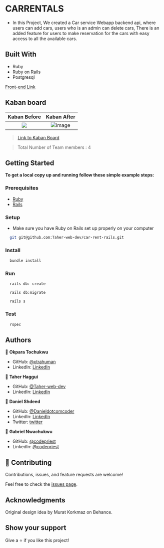# CARRENTALS
- In this Project, We created a Car service Webapp backend api, where users can add cars, users who is an admin can delete cars, There is an added feature for users to make reservation for the cars with easy access to all the available cars.


## Built With

- Ruby
- Ruby on Rails
- Postgresql


[Front-end Link](https://github.com/Taher-web-dev/car-rent-front-end/)

## Kaban board

Kaban Before                             |  Kaban After
:---------------------------------------:|:---------------------------------------:
![](https://user-images.githubusercontent.com/85107514/159885633-744d6cab-e061-4df2-b9a3-06bcbfe2f3f8.png)        |  ![image](https://user-images.githubusercontent.com/43564324/162181362-52eb2178-3ebd-408a-ab52-f79332669027.png)

> [Link to Kaban Board](https://github.com/Taher-web-dev/car-rent-rails/projects/1)

> Total Number of Team members : 4


## Getting Started

**To get a local copy up and running follow these simple example steps:**

### Prerequisites

- [Ruby](https://www.ruby-lang.org/en/)
- [Rails](https://gorails.com/)

### Setup

- Make sure you have Ruby on Rails set up properly on your computer

``` sh
  git git@github.com:Taher-web-dev/car-rent-rails.git

```

### Install

```sh
  bundle install
```

### Run

```
  rails db: create
```

```
  rails db:migrate
```

```
  rails s
```

### Test

```sh
  rspec
```


## Authors

👤 **Okpara Tochukwu**

- GitHub: [@xtrahuman](https://github.com/xtrahuman)
- LinkedIn: [LinkedIn](https://linkedin.com/in/tochukwuokpara)

👤 **Taher Haggui**

- GitHub: [@Taher-web-dev](https://github.com/Taher-web-dev)
- LinkedIn: [LinkedIn](https://www.linkedin.com/in/taher-haggui/)

👤 **Daniel Shdeed**

- GitHub: [@Danieldotcomcoder](https://github.com/Danieldotcomcoder)
- LinkedIn: [LinkedIn](https://www.linkedin.com/in/daniel-shdeed/)
- Twitter: [twitter](https://twitter.com/DannyDotcoder)

👤 **Gabriel Nwachukwu**

- GitHub: [@codepriest](https://github.com/gabrielcoder247)
- LinkedIn: [@codepriest](https://www.linkedin.com/in/gabriel-nwachukwu-209613173/)

## 🤝 Contributing

Contributions, issues, and feature requests are welcome!

Feel free to check the [issues page](../../issues/).

## Acknowledgments

Original design idea by Murat Korkmaz on Behance.

## Show your support

Give a ⭐️ if you like this project!
